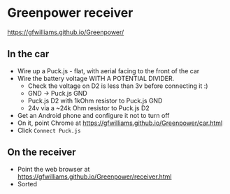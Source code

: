 Greenpower receiver
===================

https://gfwilliams.github.io/Greenpower/

## In the car

* Wire up a Puck.js - flat, with aerial facing to the front of the car
* Wire the battery voltage WITH A POTENTIAL DIVIDER.
  * Check the voltage on D2 is less than 3v before connecting it :)
  * GND -> Puck.js GND
  * Puck.js D2 with 1kOhm resistor to Puck.js GND
  * 24v via a ~24k Ohm resistor to Puck.js D2
* Get an Android phone and configure it not to turn off 
* On it, point Chrome at https://gfwilliams.github.io/Greenpower/car.html
* Click `Connect Puck.js`

## On the receiver

* Point the web browser at https://gfwilliams.github.io/Greenpower/receiver.html
* Sorted
